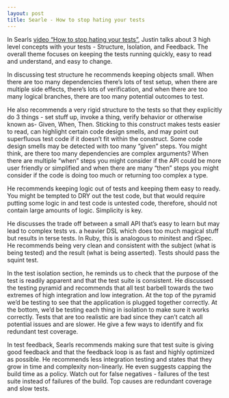 ```yaml
---
layout: post
title: Searle - How to stop hating your tests
---
```

In Searls [video “How to stop hating your tests”](http://blog.testdouble.com/posts/2015-11-16-how-to-stop-hating-your-tests), Justin talks about 3 high level concepts with your tests - Structure, Isolation, and Feedback. The overall theme focuses on keeping the tests running quickly, easy to read and understand, and easy to change.

In discussing test structure he recommends keeping objects small. When there are too many dependencies there’s lots of test setup, when there are multiple side effects, there’s lots of verification, and when there are too many logical branches, there are too many potential outcomes to test.

He also recommends a very rigid structure to the tests so that they explicitly do 3 things - set stuff up, invoke a thing, verify behavior or otherwise known as- Given, When, Then. Sticking to this construct makes tests easier to read, can highlight certain code design smells, and may point out superfluous test code if it doesn’t fit within the construct. Some code design smells may be detected with too many “given” steps. You might think, are there too many dependencies are complex arguments? When there are multiple “when” steps you might consider if the API could be more user friendly or simplified and when there are many “then” steps you might consider if the code is doing too much or returning too complex a type.

He recommends keeping logic out of tests and keeping them easy to ready. You might be tempted to DRY out the test code, but that would require putting some logic in and test code is untested code, therefore, should not contain large amounts of logic. Simplicity is key.

He discusses the trade off between a small API that’s easy to learn but may lead to complex tests vs. a heavier DSL which does too much magical stuff but results in terse tests. In Ruby, this is analogous to minitest and rSpec. He recommends being very clean and consistent with the subject (what is being tested) and the result (what is being asserted). Tests should pass the squint test.

In the test isolation section, he reminds us to check that the purpose of the test is readily apparent and that the test suite is consistent. He discussed the testing pyramid and recommends that all test barbell towards the two extremes of high integration and low integration. At the top of the pyramid we’d be testing to see that the application is plugged together correctly. At the bottom, we’d be testing each thing in isolation to make sure it works correctly. Tests that are too realistic are bad since they can’t catch all potential issues and are slower. He give a few ways to identify and fix redundant test coverage.

In test feedback, Searls recommends making sure that test suite is giving good feedback and that the feedback loop is as fast and highly optimized as possible. He recommends less integration testing and states that they grow in time and complexity non-linearly. He even suggests capping the build time as a policy. Watch out for false negatives - failures of the test suite instead of failures of the build. Top causes are redundant coverage and slow tests.
